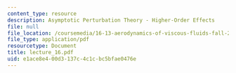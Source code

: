 ```yaml
---
content_type: resource
description: Asymptotic Perturbation Theory - Higher-Order Effects
file: null
file_location: /coursemedia/16-13-aerodynamics-of-viscous-fluids-fall-2003/e1ace8e400d3137c4c1cbc5bfae0476e_lecture_16.pdf
file_type: application/pdf
resourcetype: Document
title: lecture_16.pdf
uid: e1ace8e4-00d3-137c-4c1c-bc5bfae0476e
---
```

